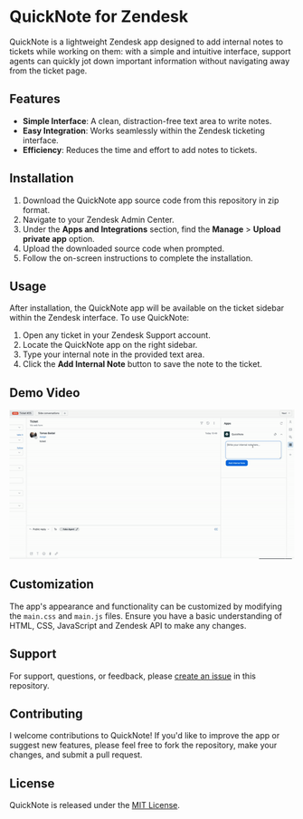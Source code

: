 # QuickNote for Zendesk

QuickNote is a lightweight Zendesk app designed to add internal notes to tickets while working on them: with a simple and intuitive interface, support agents can quickly jot down important information without navigating away from the ticket page.

## Features

- **Simple Interface**: A clean, distraction-free text area to write notes.
- **Easy Integration**: Works seamlessly within the Zendesk ticketing interface.
- **Efficiency**: Reduces the time and effort to add notes to tickets.

## Installation

1. Download the QuickNote app source code from this repository in zip format.
2. Navigate to your Zendesk Admin Center.
3. Under the **Apps and Integrations** section, find the **Manage** > **Upload private app** option.
4. Upload the downloaded source code when prompted.
5. Follow the on-screen instructions to complete the installation.

## Usage

After installation, the QuickNote app will be available on the ticket sidebar within the Zendesk interface. To use QuickNote:

1. Open any ticket in your Zendesk Support account.
2. Locate the QuickNote app on the right sidebar.
3. Type your internal note in the provided text area.
4. Click the **Add Internal Note** button to save the note to the ticket.

## Demo Video

![Demo GIF](assets/gif_app_demo.gif)

## Customization

The app's appearance and functionality can be customized by modifying the `main.css` and `main.js` files. Ensure you have a basic understanding of HTML, CSS, JavaScript and Zendesk API to make any changes.

## Support

For support, questions, or feedback, please [create an issue](https://github.com/tbs89/zendesk_quicknote/issues/new/choose) in this repository.

## Contributing

I welcome contributions to QuickNote! If you'd like to improve the app or suggest new features, please feel free to fork the repository, make your changes, and submit a pull request.

## License

QuickNote is released under the [MIT License](LICENSE).

